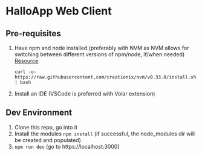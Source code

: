 # HalloApp Web Client

## Pre-requisites

1. Have npm and node installed (preferably with NVM as NVM allows for switching between different versions of npm/node, if/when needed) [Resource](https://github.com/nvm-sh/nvm#install--update-script)
   ```
   curl -o- https://raw.githubusercontent.com/creationix/nvm/v0.33.0/install.sh | bash 
   ```

 2. Install an IDE (VSCode is preferred with Volar extension)
 
## Dev Environment

1. Clone this repo, go into it
2. Install the modules ```npm install``` (if successful, the node_modules dir will be created and populated)
3. ```npm run dev``` (go to https://localhost:3000)

